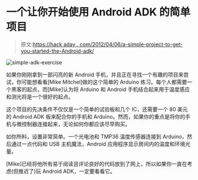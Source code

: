 # 一个让你开始使用 Android ADK 的简单项目

> 原文:[https://hack aday . com/2012/04/06/a-simple-project-to-get-you-started-the-Android-adk/](https://hackaday.com/2012/04/06/a-simple-project-to-get-you-started-with-the-android-adk/)

![simple-adk-exercise](../Images/4f40fc22552b6313c8d38dddda5a26b2.png "simple-adk-exercise")

如果你刚刚拿到一部闪亮的新 Android 手机，并且正在寻找一个有趣的项目来尝试，你可能想看看[Mike Mitchel]做的这个简单的 Arduino 练习。每个人都需要一个黑客的起点，而[Mike]认为将 Arduino 和 Android 手机结合起来用于温度感应和测光将是一个很好的起点。

这个项目的先决条件不仅仅是一个简单的试验板和几个 IC，还需要一个 80 美元的 Android ADK 板来配合你的手机和 Arduino。然而，如果你的重点是将你的手机与微控制器连接起来，无论如何你都应该尽早购买。

如你所料，设置非常简单。一个光电池和 TMP36 温度传感器连接到 Arduino，然后通过一点代码和 USB 主机魔法，Android 应用程序显示房间内的温度和环境光量。

[Mike]已经将他所有易于阅读且评论良好的代码放到了网上，所以如果你一直在考虑(但推迟了)玩 Android ADK，一定要看看它。